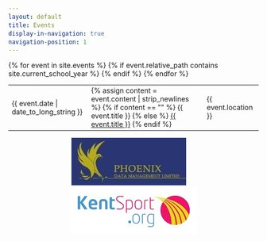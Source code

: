 ```yaml
---
layout: default
title: Events
display-in-navigation: true
navigation-position: 1
---
```


<table class="table table-striped table-hover ">
    <tbody>
        {% for event in site.events %}
        {% if event.relative_path contains site.current_school_year %}
        <tr>
            <td>{{ event.date | date_to_long_string }}</td>
            <td>
                {% assign content = event.content | strip_newlines %}
                {% if content == "" %}
                {{ event.title }}
                {% else %}
                <a href="{{ event.url }}">{{ event.title }}</a>
                {% endif %}
            </td>
            <td>{{ event.location }}</td>
        </tr>
        {% endif %}
        {% endfor %}
    </tbody>
</table>

<div style="width: 100%; text-align:center;">
    <a href="http://www.phoenix-data-management.co.uk/">
        <img style="display: inline-block; margin-left: auto; margin-right: 20px;" alt="Phoenix data management limited" src="/images/sponsors/phoenix.jpg" width="231" height="96">
    </a>
    <a href="http://www.kentsport.org/">
        <img style="display: inline-block; margin-left: auto; margin-right: auto" class="alignnone" alt="Kent Sport" src="/images/sponsors/kent-sport.jpg">
    </a>
</div>
